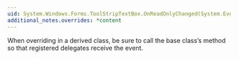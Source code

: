 ```yaml
---
uid: System.Windows.Forms.ToolStripTextBox.OnReadOnlyChanged(System.EventArgs)
additional_notes.overrides: *content
---
```


<p>When overriding <xref href="System.Windows.Forms.ToolStripTextBox.OnReadOnlyChanged(System.EventArgs)"></xref> in a derived class, be sure to call the base class’s <xref href="System.Windows.Forms.ToolStripTextBox.OnReadOnlyChanged(System.EventArgs)"></xref> method so that registered delegates receive the event.</p>


